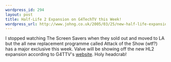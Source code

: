 ```yaml
--- 
wordpress_id: 294
layout: post
title: Half-Life 2 Expansion on G4TechTV this Week!
wordpress_url: http://www.johng.co.uk/2005/03/25/new-half-life-expansion-on-g4techtv-this-week/
---
```

I stopped watching The Screen Savers when they sold out and moved to LA but the all new replacement programme called Attack of the Show (wtf?) has a major exclusive this week. Valve will be showing off the new HL2 expansion according to G4TTV's <a href="http://www.g4tv.com/attackoftheshow/features/51399/Exclusive_New_HalfLife_2_Technology_.html">website</a>. Holy headcrab!
